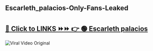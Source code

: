 
 ## Escarleth_palacios-Only-Fans-Leaked

# <h2><a href="https://clipsfans.com/Escarleth_palacios&ref=git">🔗 Click to LINKS ⏩⏩ 👉 🟢 Escarleth palacios </a></h2>

<a href="https://clipsfans.com/Escarleth_palacios&ref=git" rel="nofollow" data-target="animated-image.originalLink"><img src="https://i.ibb.co.com/xMMVF88/686577567.gif" alt="Viral Video Original" style="max-width: 100%; display: inline-block;" data-target="animated-image.originalImage"></a>
